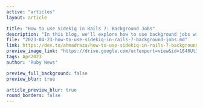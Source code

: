 ```yaml
---
active: "articles"
layout: article

title: "How to use Sidekiq in Rails 7: Background Jobs"
description: "In this blog, we'll explore how to use background jobs with Sidekiq in Rails 7 to handle long-running tasks."
file: "2023-04-23-how-to-use-sidekiq-in-rails-7-background-jobs.md"
link: https://dev.to/ahmadraza/how-to-use-sidekiq-in-rails-7-background-jobs-1dmb
preview_image_link: "https://drive.google.com/uc?export=view&id=1646Ut1kESMGgydY4xYyltv7eMDnT6Md0"
tags: Apr2023
author: 'Ruby News'

preview_full_background: false
preview_blur: true

article_preview_blur: true
round_borders: false
---
```

